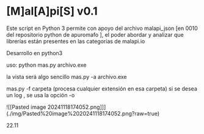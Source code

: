 # [M]al[A]pi[S] v0.1

Este script en Python 3 permite con apoyo del archivo malapi_json [en 0010  del repositorio python de apuromafo ], el poder abordar y analizar que librerías están presentes en las categorías de malapi.io 

Desarrollo en python3

uso:
python mas.py archivo.exe 

la vista será algo sencillo
mas.py -a archivo.exe

mas.py -f carpeta (procesa cualquier extensión en esa carpeta)
si se desea un log , se usa la opción -o



![[Pasted image 20241118174052.png]]](./img/Pasted%20image%2020241118174052.png?raw=true)

22.11








